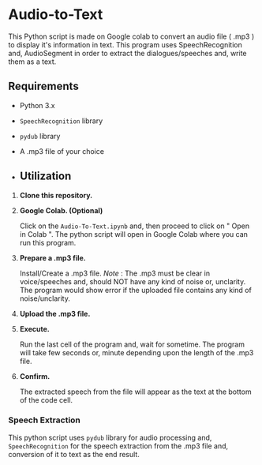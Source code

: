 # Audio-to-Text

This Python script is made on Google colab to convert an audio file ( .mp3 ) to display it's information in text. This program uses SpeechRecognition and, AudioSegment in order to extract the dialogues/speeches and, write them as a text.

## Requirements

- Python 3.x
- `SpeechRecognition` library
- `pydub` library
- A .mp3 file of your choice

- ## Utilization

 1. **Clone this repository.**

 2. **Google Colab. (Optional)**  

    Click on the `Audio-To-Text.ipynb` and, then proceed to click on " Open in Colab ". The python script will open in Google Colab where you can run this program.
  
  3. **Prepare a .mp3 file.**

       Install/Create a .mp3 file.
     *Note* : The .mp3 must be clear in voice/speeches and, should NOT have any kind of noise or, unclarity. The program would show error if the uploaded file contains any kind of noise/unclarity.

  4. **Upload the .mp3 file.**
 
  5. **Execute.**

     Run the last cell of the program and, wait for sometime. The program will take few seconds or, minute depending upon the length of the .mp3 file.

  7. **Confirm.**

     The extracted speech from the file will appear as the text at the bottom of the code cell.


  ### Speech Extraction ###

  This python script uses `pydub` library for audio processing and, `SpeechRecognition` for the speech extraction from the .mp3 file and, conversion of it to text as the end result.
